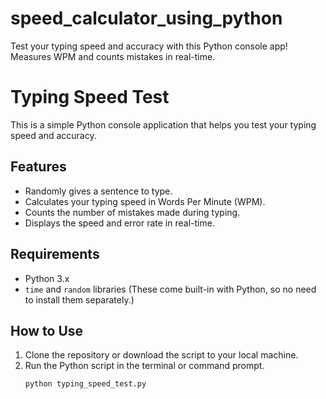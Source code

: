 # speed_calculator_using_python
Test your typing speed and accuracy with this Python console app! Measures WPM and counts mistakes in real-time.

# Typing Speed Test

This is a simple Python console application that helps you test your typing speed and accuracy.

## Features
- Randomly gives a sentence to type.
- Calculates your typing speed in Words Per Minute (WPM).
- Counts the number of mistakes made during typing.
- Displays the speed and error rate in real-time.

## Requirements
- Python 3.x
- `time` and `random` libraries (These come built-in with Python, so no need to install them separately.)

## How to Use
1. Clone the repository or download the script to your local machine.
2. Run the Python script in the terminal or command prompt.
   ```bash
   python typing_speed_test.py
